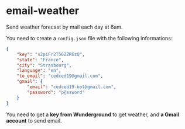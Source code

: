 # email-weather
Send weather forecast by mail each day at 6am.

You need to create a `config.json` file with the following informations:
```json
{
	"key": "s2piFr2T56ZZR6zQ",
	"state": "France",
	"city": "Strasbourg",
	"language": "en",
	"to_email": "cedced19@gmail.com",
	"gmail": {
		"email": "cedced19-bot@gmail.com",
		"password": "p@ssword"
	}
}
```

You need to get a **key from Wunderground** to get weather, and **a Gmail account** to send email.
